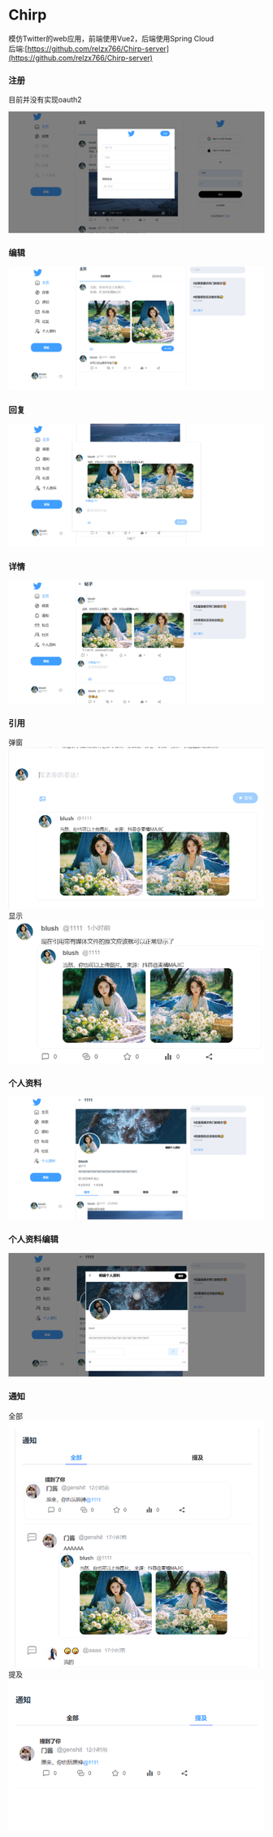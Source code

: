 # Chirp

模仿Twitter的web应用，前端使用Vue2，后端使用Spring Cloud<br>
后端:[https://github.com/relzx766/Chirp-server](https://github.com/relzx766/Chirp-server)

### 注册

目前并没有实现oauth2

![](./docs/sign.png)

### 编辑

![](./docs/post.png)

### 回复

![](./docs/reply.png)

### 详情

![](./docs/detail.png)

### 引用

弹窗<br>
![](./docs/quote.png)
显示<br>
![](./docs/quote-view.png)

### 个人资料

![](./docs/profile.png)

### 个人资料编辑

![](./docs/profile-edit.png)

### 通知

全部<br>
![](./docs/notice.png)
提及<br>
![](./docs/mention.png)
